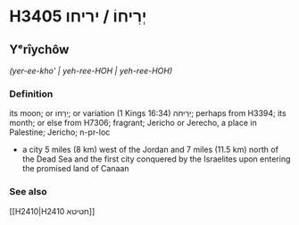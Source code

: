 # H3405 יְרִיחוֹ / יריחו

## Yᵉrîychôw

_(yer-ee-kho' | yeh-ree-HOH | yeh-ree-HOH)_

### Definition

its moon; or יְרֵחוֹ; or variation (1 Kings 16:34) יְרִיחֹה; perhaps from H3394; its month; or else from H7306; fragrant; Jericho or Jerecho, a place in Palestine; Jericho; n-pr-loc

- a city 5 miles (8 km) west of the Jordan and 7 miles (11.5 km) north of the Dead Sea and the first city conquered by the Israelites upon entering the promised land of Canaan

### See also

[[H2410|H2410 חטיטא]]
